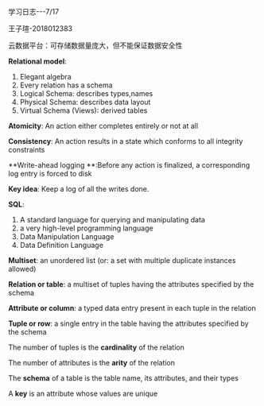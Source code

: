 学习日志---7/17

王子瑄-2018012383

云数据平台：可存储数据量庞大，但不能保证数据安全性

**Relational model**:

1. Elegant algebra
2. Every relation has a schema
3. Logical Schema: describes types,names
4. Physical Schema: describes data layout
5. Virtual Schema (Views):  derived tables

**Atomicity**: An action either completes entirely or not at all

**Consistency**: An action results in a state which conforms to all integrity constraints

**Write-ahead logging **:Before any action is finalized, a corresponding log entry is forced to disk

**Key idea**: Keep a log of all the writes done.

**SQL**: 

1. A standard language  for querying and manipulating data
2. a very high-level programming language
3. Data Manipulation Language 
4. Data Definition Language 

**Multiset**: an unordered list (or: a set with multiple duplicate instances allowed)

**Relation or table**: a multiset of tuples having the attributes specified by the schema

**Attribute or column**: a typed data entry present in each tuple in the relation

**Tuple or row**: a single entry in the table having the attributes specified by the schema

The number of tuples is the **cardinality** of the relation

The number of attributes is the **arity** of the relation

The **schema** of a table is the table name, its attributes, and their types

A **key** is an attribute whose values are unique
